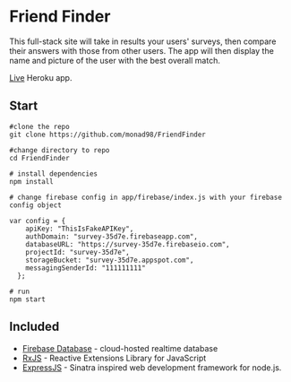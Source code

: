 # Friend Finder
This full-stack site will take in results your users' surveys, then compare their answers with those from other users. The app will then display the name and picture of the user with the best overall match.

[Live](https://find-ur-friends.herokuapp.com) Heroku app.

## Start
```
#clone the repo
git clone https://github.com/monad98/FriendFinder

#change directory to repo
cd FriendFinder

# install dependencies
npm install

# change firebase config in app/firebase/index.js with your firebase config object

var config = {
    apiKey: "ThisIsFakeAPIKey",
    authDomain: "survey-35d7e.firebaseapp.com",
    databaseURL: "https://survey-35d7e.firebaseio.com",
    projectId: "survey-35d7e",
    storageBucket: "survey-35d7e.appspot.com",
    messagingSenderId: "111111111"
  };

# run
npm start
```

## Included
- [Firebase Database](https://firebase.google.com/) - cloud-hosted realtime database
- [RxJS](https://github.com/ReactiveX/rxjs) - Reactive Extensions Library for JavaScript
- [ExpressJS](https://expressjs.com) - Sinatra inspired web development framework for node.js.